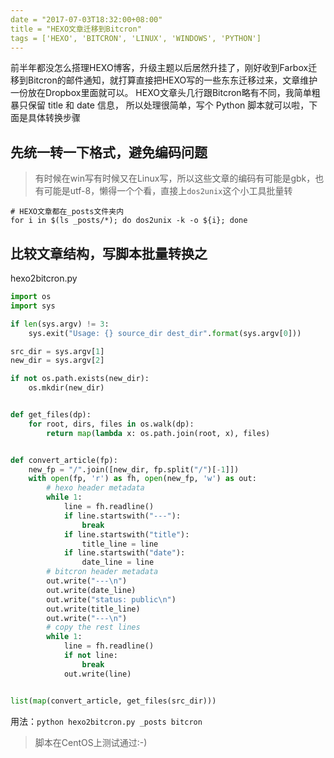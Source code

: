 ```yaml
---
date = "2017-07-03T18:32:00+08:00"
title = "HEXO文章迁移到Bitcron"
tags = ['HEXO', 'BITCRON', 'LINUX', 'WINDOWS', 'PYTHON']
---
```


前半年都没怎么搭理HEXO博客，升级主题以后居然升挂了，刚好收到Farbox迁移到Bitcron的邮件通知，就打算直接把HEXO写的一些东东迁移过来，文章维护一份放在Dropbox里面就可以。
HEXO文章头几行跟Bitcron略有不同，我简单粗暴只保留 title 和 date 信息， 所以处理很简单，写个 Python 脚本就可以啦，下面是具体转换步骤

## 先统一转一下格式，避免编码问题

> 有时候在win写有时候又在Linux写，所以这些文章的编码有可能是gbk，也有可能是utf-8，懒得一个个看，直接上`dos2unix`这个小工具批量转

```shell
# HEXO文章都在_posts文件夹内
for i in $(ls _posts/*); do dos2unix -k -o ${i}; done
```

## 比较文章结构，写脚本批量转换之

hexo2bitcron.py

```python
import os
import sys

if len(sys.argv) != 3:
    sys.exit("Usage: {} source_dir dest_dir".format(sys.argv[0]))

src_dir = sys.argv[1]
new_dir = sys.argv[2]

if not os.path.exists(new_dir):
    os.mkdir(new_dir)


def get_files(dp):
    for root, dirs, files in os.walk(dp):
        return map(lambda x: os.path.join(root, x), files)


def convert_article(fp):
    new_fp = "/".join([new_dir, fp.split("/")[-1]])
    with open(fp, 'r') as fh, open(new_fp, 'w') as out:
        # hexo header metadata
        while 1:
            line = fh.readline()
            if line.startswith("---"):
                break
            if line.startswith("title"):
                title_line = line
            if line.startswith("date"):
                date_line = line
        # bitcron header metadata
        out.write("---\n")
        out.write(date_line)
        out.write("status: public\n")
        out.write(title_line)
        out.write("---\n")
        # copy the rest lines
        while 1:
            line = fh.readline()
            if not line:
                break
            out.write(line)


list(map(convert_article, get_files(src_dir)))
```

用法：`python hexo2bitcron.py _posts bitcron`

> 脚本在CentOS上测试通过:-)